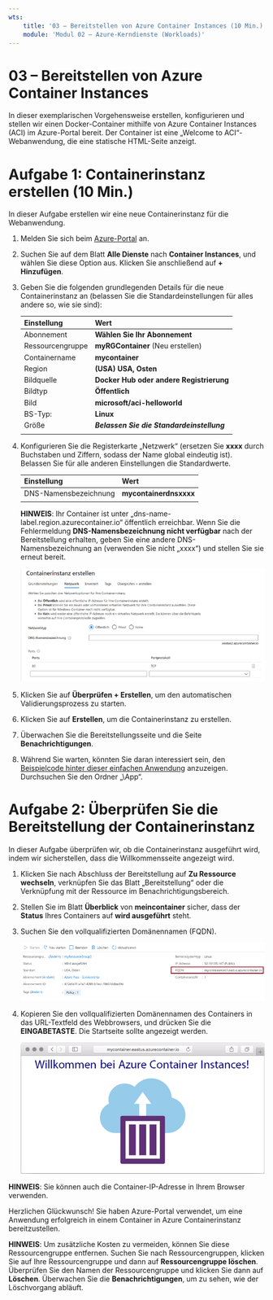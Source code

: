 ```yaml
---
wts:
    title: '03 – Bereitstellen von Azure Container Instances (10 Min.)'
    module: 'Modul 02 – Azure-Kerndienste (Workloads)'
---
```


# 03 – Bereitstellen von Azure Container Instances

In dieser exemplarischen Vorgehensweise erstellen, konfigurieren und stellen wir einen Docker-Container mithilfe von Azure Container Instances (ACI) im Azure-Portal bereit. Der Container ist eine „Welcome to ACI“-Webanwendung, die eine statische HTML-Seite anzeigt. 

# Aufgabe 1: Containerinstanz erstellen (10 Min.)

In dieser Aufgabe erstellen wir eine neue Containerinstanz für die Webanwendung. 

1. Melden Sie sich beim [Azure-Portal](https://portal.azure.com) an.

2. Suchen Sie auf dem Blatt **Alle Dienste** nach **Container Instances**, und wählen Sie diese Option aus. Klicken Sie anschließend auf **+ Hinzufügen**. 

3. Geben Sie die folgenden grundlegenden Details für die neue Containerinstanz an (belassen Sie die Standardeinstellungen für alles andere so, wie sie sind): 

	| Einstellung| Wert|
	|----|----|
	| Abonnement | **Wählen Sie Ihr Abonnement** |
	| Ressourcengruppe | **myRGContainer** (Neu erstellen) |
	| Containername| **mycontainer**|
	| Region | **(USA) USA, Osten** |
	| Bildquelle| **Docker Hub oder andere Registrierung**|
	| Bildtyp| **Öffentlich**|
	| Bild| **microsoft/aci-helloworld**|
	| BS-Typ:| **Linux** |
	| Größe| ***Belassen Sie die Standardeinstellung***|
	|||

4. Konfigurieren Sie die Registerkarte „Netzwerk“ (ersetzen Sie **xxxx** durch Buchstaben und Ziffern, sodass der Name global eindeutig ist). Belassen Sie für alle anderen Einstellungen die Standardwerte.

	| Einstellung| Wert|
	|--|--|
	| DNS-Namensbezeichnung| **mycontainerdnsxxxx** |
	|||
	
	**HINWEIS**: Ihr Container ist unter „dns-name-label.region.azurecontainer.io“ öffentlich erreichbar. Wenn Sie die Fehlermeldung **DNS-Namensbezeichnung nicht verfügbar** nach der Bereitstellung erhalten, geben Sie eine andere DNS-Namensbezeichnung an (verwenden Sie nicht „xxxx“) und stellen Sie sie erneut bereit.


	![Screenshot des Konfigurationsbereichs des Blatts zum Erstellen von Container Instances im Azure-Portal mit eingegebener DNS-Namensbezeichnung. ](../images/0201.png)

5. Klicken Sie auf **Überprüfen + Erstellen**, um den automatischen Validierungsprozess zu starten.

6. Klicken Sie auf **Erstellen**, um die Containerinstanz zu erstellen. 

7. Überwachen Sie die Bereitstellungsseite und die Seite **Benachrichtigungen**. 

8. Während Sie warten, könnten Sie daran interessiert sein, den [Beispielcode hinter dieser einfachen Anwendung](https://github.com/Azure-Samples/aci-helloworld) anzuzeigen. Durchsuchen Sie den Ordner „\App“. 

# Aufgabe 2: Überprüfen Sie die Bereitstellung der Containerinstanz

In dieser Aufgabe überprüfen wir, ob die Containerinstanz ausgeführt wird, indem wir sicherstellen, dass die Willkommensseite angezeigt wird.

1. Klicken Sie nach Abschluss der Bereitstellung auf **Zu Ressource wechseln**, verknüpfen Sie das Blatt „Bereitstellung“ oder die Verknüpfung mit der Ressource im Benachrichtigungsbereich.

2. Stellen Sie im Blatt **Überblick** von **meincontainer** sicher, dass der **Status** Ihres Containers auf **wird ausgeführt** steht. 

3. Suchen Sie den vollqualifizierten Domänennamen (FQDN).

	![Screenshot des Übersichtsbereichs für den neu erstellten Container im Azure-Portal mit hervorgehobenem FQDN. ](../images/0202.png)

2. Kopieren Sie den vollqualifizierten Domänennamen des Containers in das URL-Textfeld des Webbrowsers, und drücken Sie die **EINGABETASTE**. Die Startseite sollte angezeigt werden. 

	![Screenshot der ACI-Begrüßungsnachricht, die in einem Webbrowser angezeigt wird.](../images/0203.png)

**HINWEIS**: Sie können auch die Container-IP-Adresse in Ihrem Browser verwenden. 

Herzlichen Glückwunsch! Sie haben Azure-Portal verwendet, um eine Anwendung erfolgreich in einem Container in Azure Containerinstanz bereitzustellen.

**HINWEIS**: Um zusätzliche Kosten zu vermeiden, können Sie diese Ressourcengruppe entfernen. Suchen Sie nach Ressourcengruppen, klicken Sie auf Ihre Ressourcengruppe und dann auf **Ressourcengruppe löschen**. Überprüfen Sie den Namen der Ressourcengruppe und klicken Sie dann auf **Löschen**. Überwachen Sie die **Benachrichtigungen**, um zu sehen, wie der Löschvorgang abläuft.
